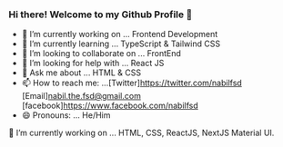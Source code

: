 ### Hi there! Welcome to my Github Profile 👋

<!--
**nabilfsd/nabilfsd** is a ✨ _special_ ✨ repository because its `README.md` (this file) appears on your GitHub profile.

Here are some ideas to get you started:
-->

- 🔭 I’m currently working on ... Frontend Development
- 🌱 I’m currently learning ... TypeScript & Tailwind CSS
- 👯 I’m looking to collaborate on ... FrontEnd
- 🤔 I’m looking for help with ... React JS
- 💬 Ask me about ... HTML & CSS
- 📫 How to reach me: ...[Twitter]https://twitter.com/nabilfsd [Email]nabil.the.fsd@gmail.com [facebook]https://www.facebook.com/nabilfsd
- 😄 Pronouns: ... He/Him 

🔭 I’m currently working on ... HTML, CSS, ReactJS, NextJS Material UI.



